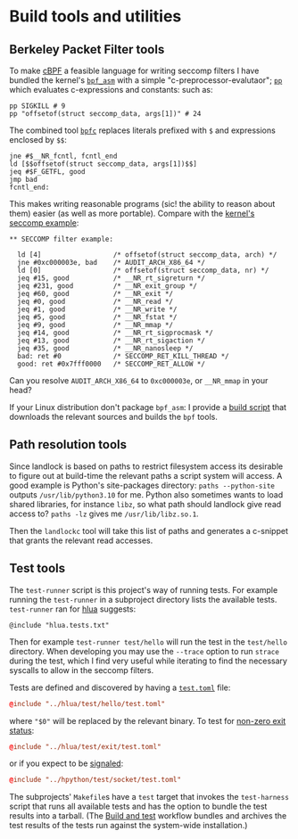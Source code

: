 # Build tools and utilities

## Berkeley Packet Filter tools
To make [cBPF](https://www.kernel.org/doc/Documentation/networking/filter.txt)
a feasible language for writing seccomp filters I have
bundled the kernel's
[`bpf_asm`](https://git.kernel.org/pub/scm/linux/kernel/git/stable/linux.git/tree/tools/bpf/bpf_asm.c)
with a simple "c-preprocessor-evalutaor";
[`pp`](pp) which evaluates c-expressions and constants:
such as:
```shell
pp SIGKILL # 9
pp "offsetof(struct seccomp_data, args[1])" # 24
```

The combined tool [`bpfc`](./bpfc) replaces literals prefixed with `$` and
expressions enclosed by `$$`:
```
jne #$__NR_fcntl, fcntl_end
ld [$$offsetof(struct seccomp_data, args[1])$$]
jeq #$F_GETFL, good
jmp bad
fcntl_end:
```

This makes writing reasonable programs (sic! the ability to reason about them)
easier (as well as more portable).
Compare with the
[kernel's seccomp example](https://www.kernel.org/doc/Documentation/networking/filter.txt):
```
** SECCOMP filter example:

  ld [4]                  /* offsetof(struct seccomp_data, arch) */
  jne #0xc000003e, bad    /* AUDIT_ARCH_X86_64 */
  ld [0]                  /* offsetof(struct seccomp_data, nr) */
  jeq #15, good           /* __NR_rt_sigreturn */
  jeq #231, good          /* __NR_exit_group */
  jeq #60, good           /* __NR_exit */
  jeq #0, good            /* __NR_read */
  jeq #1, good            /* __NR_write */
  jeq #5, good            /* __NR_fstat */
  jeq #9, good            /* __NR_mmap */
  jeq #14, good           /* __NR_rt_sigprocmask */
  jeq #13, good           /* __NR_rt_sigaction */
  jeq #35, good           /* __NR_nanosleep */
  bad: ret #0             /* SECCOMP_RET_KILL_THREAD */
  good: ret #0x7fff0000   /* SECCOMP_RET_ALLOW */
```
Can you resolve `AUDIT_ARCH_X86_64` to `0xc000003e`, or `__NR_mmap` in your head?

If your Linux distribution don't package `bpf_asm`: I provide a
[build script](bpf) that downloads the relevant sources and builds the `bpf`
tools.

## Path resolution tools
Since landlock is based on paths to restrict filesystem access its desirable to
figure out at build-time the relevant paths a script system will access.
A good example is Python's site-packages directory:
`paths --python-site` outputs `/usr/lib/python3.10` for me.
Python also sometimes wants to load shared libraries, for instance `libz`, so
what path should landlock give read access to?
`paths -lz` gives me `/usr/lib/libz.so.1`.

Then the `landlockc` tool will take this list of paths and generates a
c-snippet that grants the relevant read accesses.

## Test tools
The `test-runner` script is this project's way of running tests.
For example running the `test-runner` in a subproject directory lists the
available tests. `test-runner` ran for [hlua](../hlua) suggests:

```
@include "hlua.tests.txt"
```

Then for example `test-runner test/hello` will run the test in the `test/hello`
directory.
When developing you may use the `--trace` option to run `strace` during the
test, which I find very useful while iterating to find the necessary syscalls
to allow in the seccomp filters.

Tests are defined and discovered by having a
[`test.toml`](../hlua/test/hello/test.toml) file:
```toml
@include "../hlua/test/hello/test.toml"
```
where `"$0"` will be replaced by the relevant binary.
To test for [non-zero exit status](../hlua/test/exit/test.toml):
```toml
@include "../hlua/test/exit/test.toml"
```
or if you expect to be [signaled](../hpython/test/socket/test.toml):
```toml
@include "../hpython/test/socket/test.toml"
```

The subprojects' `Makefile`s have a `test` target that invokes the
`test-harness` script that runs all available tests and has the option to
bundle the test results into a tarball.
(The [Build and test](../.github/workflows/build-test.yaml)
workflow bundles and archives the test
results of the tests run against the system-wide installation.)
